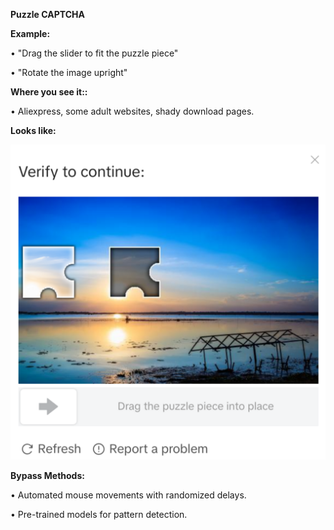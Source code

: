 **Puzzle CAPTCHA**


**Example:**

• "Drag the slider to fit the puzzle piece"

• "Rotate the image upright"
    

**Where you see it::**
 
  • Aliexpress, some adult websites, shady download pages.
 
    

**Looks like:**

![Captcha Sample](./puzzle.png)




**Bypass Methods:**

• Automated mouse movements with randomized delays.

• Pre-trained models for pattern detection.

